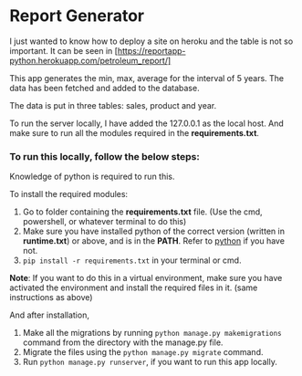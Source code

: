 # **Report Generator**
I just wanted to know how to deploy a site on heroku and the table is not so important. It can be seen in [https://reportapp-python.herokuapp.com/petroleum_report/]

This app generates the min, max, average for the interval of 5 years. The data has been fetched and added to the database. 

The data is put in three tables: sales, product and year. 

To run the server locally, I have added the 127.0.0.1 as the local host. 
And make sure to run all the modules required in the __requirements.txt__.

### **To run this locally, follow the below steps:**

Knowledge of python is required to run this. 

To install the required modules:

1. Go to folder containing the __requirements.txt__ file. (Use the cmd, powershell, or whatever terminal to do this)
2. Make sure you have installed python of the correct version (written in __runtime.txt__) or above, and is in the __PATH__. Refer to [python](https://www.python.org/) if you have not.
3. `pip install -r requirements.txt` in your terminal or cmd. 

 __Note__: If you want to do this in a virtual environment, make sure you have activated the environment and install the required files in it. (same instructions as above)

And after installation,

1. Make all the migrations by running `python manage.py makemigrations` command from the directory with the manage.py file.
2. Migrate the files using the `python manage.py migrate` command.
3. Run `python manage.py runserver`, if you want to run this app locally.



 

